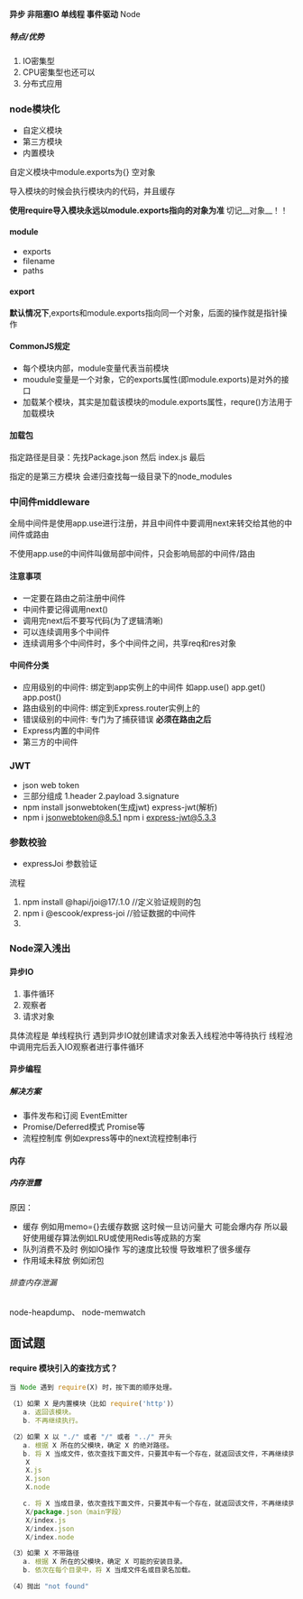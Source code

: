 **异步 非阻塞IO 单线程 事件驱动** Node

##### 特点/优势

1. IO密集型
2. CPU密集型也还可以
3. 分布式应用





### node模块化

- 自定义模块
- 第三方模块
- 内置模块

自定义模块中module.exports为{} 空对象

导入模块的时候会执行模块内的代码，并且缓存

__使用require导入模块永远以module.exports指向的对象为准__    切记__对象__！！

#### module

- exports
- filename
- paths

#### export

__默认情况下__,exports和module.exports指向同一个对象，后面的操作就是指针操作

#### CommonJS规定

- 每个模块内部，module变量代表当前模块
- moudule变量是一个对象，它的exports属性(即module.exports)是对外的接口
- 加载某个模块，其实是加载该模块的module.exports属性，requre()方法用于加载模块

#### 加载包

指定路径是目录：先找Package.json 然后 index.js 最后

指定的是第三方模块 会递归查找每一级目录下的node_modules

### 中间件middleware

全局中间件是使用app.use进行注册，并且中间件中要调用next来转交给其他的中间件或路由

不使用app.use的中间件叫做局部中间件，只会影响局部的中间件/路由

#### 注意事项

- 一定要在路由之前注册中间件
- 中间件要记得调用next()
- 调用完next后不要写代码(为了逻辑清晰)
- 可以连续调用多个中间件
- 连续调用多个中间件时，多个中间件之间，共享req和res对象

#### 中间件分类

- 应用级别的中间件: 绑定到app实例上的中间件 如app.use() app.get() app.post()
- 路由级别的中间件: 绑定到Express.router实例上的
- 错误级别的中间件: 专门为了捕获错误 **必须在路由之后**
- Express内置的中间件
- 第三方的中间件

### JWT

- json web token 
- 三部分组成  1.header 2.payload 3.signature
- npm install jsonwebtoken(生成jwt) express-jwt(解析)
- npm i jsonwebtoken@8.5.1 npm i express-jwt@5.3.3

### 参数校验

- expressJoi 参数验证

流程

1. npm install @hapi/joi@17/.1.0  //定义验证规则的包
2. npm i @escook/express-joi  //验证数据的中间件
3. 











### Node深入浅出



#### 异步IO

1. 事件循环
2. 观察者
3. 请求对象

具体流程是 单线程执行 遇到异步IO就创建请求对象丢入线程池中等待执行 线程池中调用完后丢入IO观察者进行事件循环



#### 异步编程

##### 解决方案

- 事件发布和订阅 EventEmitter
- Promise/Deferred模式 Promise等
- 流程控制库 例如express等中的next流程控制串行





#### 内存

##### 内存泄露

原因：

- 缓存 例如用memo={}去缓存数据  这时候一旦访问量大 可能会爆内存 所以最好使用缓存算法例如LRU或使用Redis等成熟的方案
- 队列消费不及时 例如IO操作 写的速度比较慢 导致堆积了很多缓存
- 作用域未释放 例如闭包

###### 排查内存泄漏

node-heapdump、 node-memwatch









## 面试题

#### require 模块引入的查找方式？

```js
当 Node 遇到 require(X) 时，按下面的顺序处理。

（1）如果 X 是内置模块（比如 require('http')）
　　a. 返回该模块。
　　b. 不再继续执行。

（2）如果 X 以 "./" 或者 "/" 或者 "../" 开头
　　a. 根据 X 所在的父模块，确定 X 的绝对路径。
　　b. 将 X 当成文件，依次查找下面文件，只要其中有一个存在，就返回该文件，不再继续执行。
    X
    X.js
    X.json
    X.node

　　c. 将 X 当成目录，依次查找下面文件，只要其中有一个存在，就返回该文件，不再继续执行。
    X/package.json（main字段）
    X/index.js
    X/index.json
    X/index.node

（3）如果 X 不带路径
　　a. 根据 X 所在的父模块，确定 X 可能的安装目录。
　　b. 依次在每个目录中，将 X 当成文件名或目录名加载。

（4）抛出 "not found"
```


